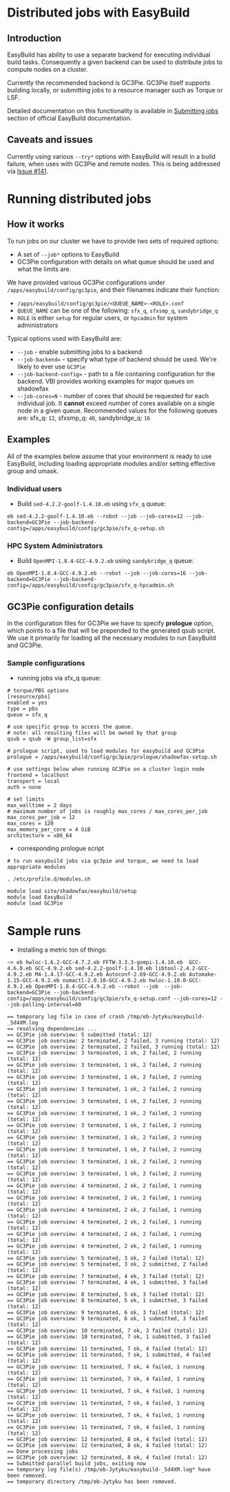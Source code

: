 # Distributed jobs with EasyBuild


## Introduction

EasyBuild has ability to use a separate backend for executing individual build tasks. Consequently a given backend can be used to distribute jobs to compute nodes on a cluster.

Currently the recommended backend is GC3Pie. GC3Pie itself supports building locally, or submitting jobs to a resource manager such as Torque or LSF. 

Detailed documentation on this functionality is available in [Submitting jobs](http://easybuild.readthedocs.org/en/latest/Submitting_jobs.html) section of official EasyBuild documentation.

## Caveats and issues

Currently using various `--try*` options with EasyBuild will result in a build failure, when uses with GC3Pie and remote nodes. This is being addressed via [Issue #141](https://github.com/hpcugent/easybuild/issues/141).

# Running distributed jobs

## How it works

To run jobs on our cluster we have to provide two sets of required options:

* A set of `--job*` options to EasyBuild
* GC3Pie configuration with details on what queue should be used and what the limits are.

We have provided various GC3Pie configurations under `/apps/easybuild/config/gc3pie`, and their filenames indicate their function:

* `/apps/easybuild/config/gc3pie/<QUEUE_NAME>-<ROLE>.conf`
* `QUEUE_NAME` can be one of the following: `sfx_q`, `sfxsmp_q`, `sandybridge_q`
* `ROLE` is either `setup` for regular users, or `hpcadmin` for system administrators

Typical options used with EasyBuild are:

* `--job` - enable submitting jobs to a backend
* `--job-backend=` - specify what type of backend should be used. We're likely to ever use `GC3Pie`
* `--job-backend-config=` - path to a file containing configuration for the backend. VBI provides working examples for major queues on shadowfax
* `--job-cores=N` - number of cores that should be requested for each individual job. It __cannot__ exceed number of cores available on a single node in a given queue. Recommended values for the following queues are: sfx_q: `12`, sfxsmp_q: `40`, sandybridge_q: `16`

	
## Examples

All of the examples below assume that your environment is ready to use EasyBuild, including loading appropriate modules and/or setting effective group and umask.

### Individual users

* Build `sed-4.2.2-goolf-1.4.10.eb` using `sfx_q` queue:

```
eb sed-4.2.2-goolf-1.4.10.eb --robot --job --job-cores=12 --job-backend=GC3Pie --job-backend-config=/apps/easybuild/config/gc3pie/sfx_q-setup.sh
```



### HPC System Administrators

* Build `OpenMPI-1.8.4-GCC-4.9.2.eb` using `sandybridge_q` queue:

```
eb OpenMPI-1.8.4-GCC-4.9.2.eb --robot --job --job-cores=16 --job-backend=GC3Pie --job-backend-config=/apps/easybuild/config/gc3pie/sfx_q-hpcadmin.sh
```


## GC3Pie configuration details

In the configuration files for GC3Pie we have to specify __prologue__ option, which points to a file that will be prepended to the generated qsub script. We use it primarily for loading all the necessary modules to run EasyBuild and GC3Pie.

### Sample configurations

* running jobs via sfx_q queue:

```
# torque/PBS options
[resource/pbs]
enabled = yes
type = pbs
queue = sfx_q

# use specific group to access the queue.
# note: all resulting files will be owned by that group
qsub = qsub -W group_list=sfx

# prologue script, used to load modules for easybuild and GC3Pie
prologue = /apps/easybuild/config/gc3pie/prologue/shadowfax-setup.sh

# use settings below when running GC3Pie on a cluster login node
frontend = localhost
transport = local
auth = none

# set limits
max_walltime = 2 days
# maximum number of jobs is roughly max_cores / max_cores_per_job
max_cores_per_job = 12
max_cores = 120
max_memory_per_core = 4 GiB
architecture = x86_64
```
* corresponding prologue script

```
# to run easybuild jobs via gc3pie and torque, we need to load appropriate modules

. /etc/profile.d/modules.sh

module load site/shadowfax/easybuild/setup
module load EasyBuild
module load GC3Pie
```

# Sample runs

* Installing a metric ton of things:

```
~> eb hwloc-1.6.2-GCC-4.7.2.eb FFTW-3.3.3-gompi-1.4.10.eb  GCC-4.6.0.eb GCC-4.9.2.eb sed-4.2.2-goolf-1.4.10.eb libtool-2.4.2-GCC-4.9.2.eb M4-1.4.17-GCC-4.9.2.eb Autoconf-2.69-GCC-4.9.2.eb Automake-1.15-GCC-4.9.2.eb numactl-2.0.10-GCC-4.9.2.eb hwloc-1.10.0-GCC-4.9.2.eb OpenMPI-1.8.4-GCC-4.9.2.eb --robot --job  --job-backend=GC3Pie --job-backend-config=/apps/easybuild/config/gc3pie/sfx_q-setup.conf --job-cores=12 --job-polling-interval=60
 
== temporary log file in case of crash /tmp/eb-Jytyku/easybuild-_5d4XM.log
== resolving dependencies ...
== GC3Pie job overview: 5 submitted (total: 12)
== GC3Pie job overview: 2 terminated, 2 failed, 3 running (total: 12)
== GC3Pie job overview: 2 terminated, 2 failed, 3 running (total: 12)
== GC3Pie job overview: 3 terminated, 1 ok, 2 failed, 2 running (total: 12)
== GC3Pie job overview: 3 terminated, 1 ok, 2 failed, 2 running (total: 12)
== GC3Pie job overview: 3 terminated, 1 ok, 2 failed, 2 running (total: 12)
== GC3Pie job overview: 3 terminated, 1 ok, 2 failed, 2 running (total: 12)
== GC3Pie job overview: 3 terminated, 1 ok, 2 failed, 2 running (total: 12)
== GC3Pie job overview: 3 terminated, 1 ok, 2 failed, 2 running (total: 12)
== GC3Pie job overview: 3 terminated, 1 ok, 2 failed, 2 running (total: 12)
== GC3Pie job overview: 3 terminated, 1 ok, 2 failed, 2 running (total: 12)
== GC3Pie job overview: 3 terminated, 1 ok, 2 failed, 2 running (total: 12)
== GC3Pie job overview: 3 terminated, 1 ok, 2 failed, 2 running (total: 12)
== GC3Pie job overview: 3 terminated, 1 ok, 2 failed, 2 running (total: 12)
== GC3Pie job overview: 4 terminated, 2 ok, 2 failed, 1 running (total: 12)
== GC3Pie job overview: 4 terminated, 2 ok, 2 failed, 1 running (total: 12)
== GC3Pie job overview: 4 terminated, 2 ok, 2 failed, 1 running (total: 12)
== GC3Pie job overview: 4 terminated, 2 ok, 2 failed, 1 running (total: 12)
== GC3Pie job overview: 4 terminated, 2 ok, 2 failed, 1 running (total: 12)
== GC3Pie job overview: 4 terminated, 2 ok, 2 failed, 1 running (total: 12)
== GC3Pie job overview: 5 terminated, 3 ok, 2 failed (total: 12)
== GC3Pie job overview: 5 terminated, 3 ok, 2 submitted, 2 failed (total: 12)
== GC3Pie job overview: 7 terminated, 4 ok, 3 failed (total: 12)
== GC3Pie job overview: 7 terminated, 4 ok, 1 submitted, 3 failed (total: 12)
== GC3Pie job overview: 8 terminated, 5 ok, 3 failed (total: 12)
== GC3Pie job overview: 8 terminated, 5 ok, 1 submitted, 3 failed (total: 12)
== GC3Pie job overview: 9 terminated, 6 ok, 3 failed (total: 12)
== GC3Pie job overview: 9 terminated, 6 ok, 1 submitted, 3 failed (total: 12)
== GC3Pie job overview: 10 terminated, 7 ok, 3 failed (total: 12)
== GC3Pie job overview: 10 terminated, 7 ok, 1 submitted, 3 failed (total: 12)
== GC3Pie job overview: 11 terminated, 7 ok, 4 failed (total: 12)
== GC3Pie job overview: 11 terminated, 7 ok, 1 submitted, 4 failed (total: 12)
== GC3Pie job overview: 11 terminated, 7 ok, 4 failed, 1 running (total: 12)
== GC3Pie job overview: 11 terminated, 7 ok, 4 failed, 1 running (total: 12)
== GC3Pie job overview: 11 terminated, 7 ok, 4 failed, 1 running (total: 12)
== GC3Pie job overview: 11 terminated, 7 ok, 4 failed, 1 running (total: 12)
== GC3Pie job overview: 11 terminated, 7 ok, 4 failed, 1 running (total: 12)
== GC3Pie job overview: 11 terminated, 7 ok, 4 failed, 1 running (total: 12)
== GC3Pie job overview: 12 terminated, 8 ok, 4 failed (total: 12)
== GC3Pie job overview: 12 terminated, 8 ok, 4 failed (total: 12)
== Done processing jobs
== GC3Pie job overview: 12 terminated, 8 ok, 4 failed (total: 12)
== Submitted parallel build jobs, exiting now
== temporary log file(s) /tmp/eb-Jytyku/easybuild-_5d4XM.log* have been removed.
== temporary directory /tmp/eb-Jytyku has been removed. 
```